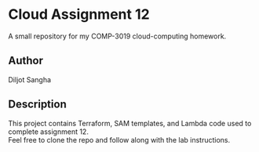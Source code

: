 # Cloud Assignment 12

A small repository for my COMP-3019 cloud-computing homework.

## Author

Diljot Sangha

## Description

This project contains Terraform, SAM templates, and Lambda code used to complete assignment 12.  
Feel free to clone the repo and follow along with the lab instructions.
